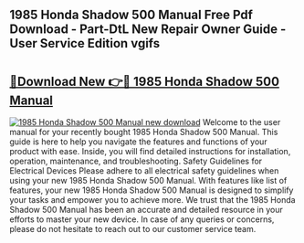 ## 1985 Honda Shadow 500 Manual Free Pdf Download - Part-DtL New Repair Owner Guide - User Service Edition vgifs

# <h2><a href="http://bc29117.oget.top/?id=1985+Honda+Shadow+500+Manual">🔗Download New 👉🔴 1985 Honda Shadow 500 Manual</a></h2>

[![1985 Honda Shadow 500 Manual new download](https://i.imgur.com/5g1atiW.png)](http://bc29117.oget.top/?id=1985+Honda+Shadow+500+Manual)
Welcome to the user manual for your recently bought 1985 Honda Shadow 500 Manual. This guide is here to help you navigate the features and functions of your product with ease. Inside, you will find detailed instructions for installation, operation, maintenance, and troubleshooting. Safety Guidelines for Electrical Devices Please adhere to all electrical safety guidelines when using your new 1985 Honda Shadow 500 Manual. With features like list of features, your new 1985 Honda Shadow 500 Manual is designed to simplify your tasks and empower you to achieve more. We trust that the 1985 Honda Shadow 500 Manual has been an accurate and detailed resource in your efforts to master your new device. In case of any queries or concerns, please do not hesitate to reach out to our customer service team.

